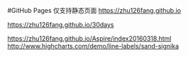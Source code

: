 #GitHub Pages 仅支持静态页面
https://zhu126fang.github.io</p>
https://zhu126fang.github.io/30days</p>
https://zhu126fang.github.io/Aspire/index20160318.html  
http://www.highcharts.com/demo/line-labels/sand-signika  



